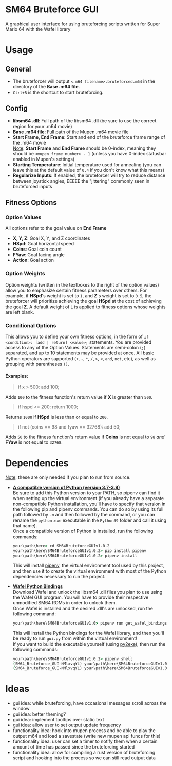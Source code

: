 # SM64 Bruteforce GUI
A graphical user interface for using bruteforcing scripts written for Super Mario 64 with the Wafel library

# Usage
## **General**
- The bruteforcer will output `<.m64 filename>.bruteforced.m64` in the directory of the **Base .m64 file**.
- `Ctrl+B` is the shortcut to start bruteforcing.
## **Config**
- **libsm64 .dll**: Full path of the libsm64 .dll (be sure to use the correct region for your .m64 movie)
- **Base .m64 file**: Full path of the Mupen .m64 movie file
- **Start Frame, End Frame**: Start and end of the bruteforce frame range of the .m64 movie<br>
<ins>Note</ins>: **Start Frame** and **End Frame** should be 0-index, meaning they should be `<mupen frame number> - 1` (unless you have 0-index statusbar enabled in Mupen's settings)
- **Starting Temperature**: Initial temperature used for annealing (you can leave this at the default value of `0.4` if you don't know what this means)
- **Regularize Inputs**: If enabled, the bruteforcer will try to reduce distance between joystick angles, EEEEE the "jittering" commonly seen in bruteforced inputs
## **Fitness Options**
### **Option Values**
All options refer to the goal value on **End Frame**
- **X, Y, Z**: Goal X, Y, and Z coordinates
- **HSpd**: Goal horizontal speed
- **Coins**: Goal coin count
- **FYaw**: Goal facing  angle
- **Action**: Goal action
### **Option Weights**
Option weights (written in the textboxes to the right of the option values) allow you to emphasize certain fitness parameters over others. For example, if **HSpd**'s weight is set to `1`, and **Z**'s weight is set to `0.5`, the bruteforcer will prioritize achieving the goal **HSpd** at the cost of achieving the goal **Z**. A default weight of `1` is applied to fitness options whose weights are left blank.
### **Conditional Options**
This allows you to define your own fitness options, in the form of `if <condition>: [add | return] <value>;` statements. You are provided access to any of the Option Values. Statements are semi-colon (`;`) separated, and up to 10 statements may be provided at once. All basic Python operators are supported (`+`, `-`, `*`, `/`, `>`, `<`, `and`, `not`, etc), as well as grouping with parentheses `()`. 
#### Examples:
>if x > 500: add 100;

Adds `100` to the fitness function's return value if **X** is greater than `500`.

> if hspd <= 200: return 1000;

Returns `1000` if **HSpd** is less than or equal to `200`.

> if not (coins == 98 and fyaw == 32768): add 50;

Adds `50` to the fitness function's return value if **Coins** is not equal to `98` *and* **FYaw** is not equal to `32768`.

# Dependencies
<ins>Note</ins>: these are only needed if you plan to run from source.
- **[A compatible version of Python (version 3.7-3.9)](https://www.python.org/downloads/release/python-3916/)**<br>
Be sure to add this Python version to your PATH, so pipenv can find it when setting up the virtual environment (if you already have a separate non-compatible Python installation, you'll have to specify that version in the following pip and pipenv commands. You can do so by using its full path followed by `-m` and then followed by the command, or you can rename the `python.exe` executable in the `Python39` folder and call it using that name).<br>
Once a compatible version of Python is installed, run the following commands:<br>
    ```cmd
    your\path\here> cd SM64BruteforceGUIv1.0.2
    your\path\here\SM64BruteforceGUIv1.0.2> pip install pipenv
    your\path\here\SM64BruteforceGUIv1.0.2> pipenv install
    ```

    This will install [pipenv](https://github.com/pypa/pipenv), the virtual environment tool used by this project, and then use it to create the virtual environment with most of the Python dependencies necessary to run the project.
- **[Wafel Python Bindings](https://github.com/branpk/wafel#wafel-as-a-library)**<br>
Download Wafel and unlock the libsm64 .dll files you plan to use using the Wafel GUI program. You will have to provide their respective unmodified SM64 ROMs in order to unlock them.<br>
Once Wafel is installed and the desired .dll's are unlocked, run the following command:<br>
    ```cmd
    your\path\here\SM64BruteforceGUIv1.0> pipenv run get_wafel_bindings
    ```

    This will install the Python bindings for the Wafel library, and then you'll be ready to run `gui.py` from within the virtual environment!<br>
    If you want to build the executable yourself (using [py2exe](https://github.com/py2exe/py2exe)), then run the following commands:<br>
    ```cmd
    your\path\here\SM64BruteforceGUIv1.0.2> pipenv shell
    (SM64_Bruteforce_GUI-NMlxvqYL) your\path\here\SM64BruteforceGUIv1.0.2> pipenv install py2exe
    (SM64_Bruteforce_GUI-NMlxvqYL) your\path\here\SM64BruteforceGUIv1.0.2> freeze.py
    ```

# Ideas
- gui idea: while bruteforcing, have occasional messages scroll across the window
- gui idea: better theming?
- gui idea: implement tooltips over static text
- gui idea: allow user to set output update frequency
- functionality idea: hook into mupen process and be able to play the output m64 and load a savestate (write new mupen api funcs for this)
- functionality idea: user can set a timer to notify them when a certain amount of time has passed since the bruteforcing started
- functionality idea: allow for compiling a rust version of bruteforcing script and hooking into the process so we can still read output data
